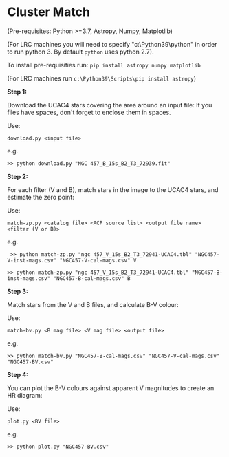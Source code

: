 # Cluster Match

(Pre-requisites: Python >=3.7, Astropy, Numpy, Matplotlib)

(For LRC machines you will need to specify "c:\Python39\python" in order to run python 3. By default `python` uses python 2.7).

To install pre-requisities run: 
`pip install astropy numpy matplotlib`

(For LRC machines run `c:\Python39\Scripts\pip install astropy`)


**Step 1:**

Download the UCAC4 stars covering the area around an input file:
If you files have spaces, don't forget to enclose them in spaces.

Use:

  `download.py <input file>`
  
e.g.

  `>> python download.py "NGC 457_B_15s_B2_T3_72939.fit"`

**Step 2:**

For each filter (V and B), match stars in the image to the UCAC4 stars, and estimate the zero point:

Use:

  `match-zp.py <catalog file> <ACP source list> <output file name> <filter (V or B)>`
  
e.g.

 ` >> python match-zp.py "ngc 457_V_15s_B2_T3_72941-UCAC4.tbl" "NGC457-V-inst-mags.csv" "NGC457-V-cal-mags.csv" V`
  
  `>> python match-zp.py "ngc 457_V_15s_B2_T3_72941-UCAC4.tbl" "NGC457-B-inst-mags.csv" "NGC457-B-cal-mags.csv" B`
  
**Step 3:**

Match stars from the V and B files, and calculate B-V colour:
  
Use:

  `match-bv.py <B mag file> <V mag file> <output file>`
  
e.g.

  `>> python match-bv.py "NGC457-B-cal-mags.csv" "NGC457-V-cal-mags.csv" "NGC457-BV.csv"`
  
**Step 4:**

You can plot the B-V colours against apparent V magnitudes to create an HR diagram:
  
Use:

  `plot.py <BV file>`
    
e.g.

   `>> python plot.py "NGC457-BV.csv"`
